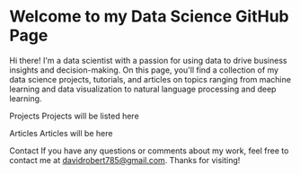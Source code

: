 # Welcome to my Data Science GitHub Page
Hi there! I'm a data scientist with a passion for using data to drive business insights and decision-making. On this page, you'll find a collection of my data science projects, tutorials, and articles on topics ranging from machine learning and data visualization to natural language processing and deep learning.

Projects
Projects will be listed here

Articles
Articles will be here

Contact
If you have any questions or comments about my work, feel free to contact me at davidrobert785@gmail.com. Thanks for visiting!
